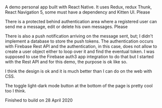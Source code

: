 A demo personal app built with React Native. It uses Redux, redux Thunk, React Navigation 5, some must have a dependency and Kitten UI. Please

There is a protected behind authentication area where a registered user can send me a message, edit or delete his own messages. Please

There is also a push notification arriving on the message sent, but; I didn't implement a database to store the push tokens. The authentication occurs with Firebase Rest API and the authentication, in this case, does not allow to create a user object either to loop over it and find the eventual token. I was supposed to use the Firebase auth3 app integration to do that but I started with the Rest API and for this demo, the purpose is ok like so.

I think the design is ok and it is much better than I can do on the web with CSS.

The toggle light-dark mode button at the bottom of the page is pretty cool too I think.

Finished to build on 28 April 2020
